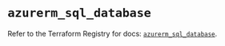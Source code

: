 # `azurerm_sql_database`

Refer to the Terraform Registry for docs: [`azurerm_sql_database`](https://registry.terraform.io/providers/hashicorp/azurerm/3.108.0/docs/resources/sql_database).
